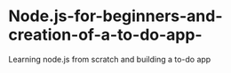 # Node.js-for-beginners-and-creation-of-a-to-do-app-
Learning node.js from scratch and building a to-do app
